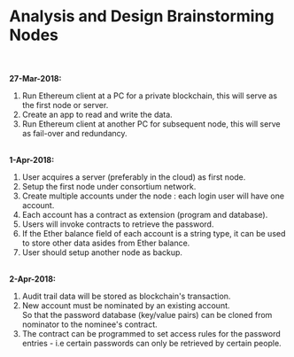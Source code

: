 <h1>Analysis and Design Brainstorming Nodes</h1>
<bR><br>
<b>27-Mar-2018:</b>
<ol>
<li>Run Ethereum client at a PC for a private blockchain, this will serve as the first node or server.</li>
<li>Create an app to read and write the data.</li>
<li>Run Ethereum client at another PC for subsequent node, this will serve as fail-over and redundancy.</li>
</ol><Br>
<b>1-Apr-2018:</b>
<Br>
<ol>
<li>User acquires a server (preferably in the cloud) as first node.</li>
<li>Setup the first node under consortium network.</li>
<li>Create multiple accounts under the node : each login user will have one account.</li>
<li>Each account has a contract as extension (program and database).</li>
<li>Users will invoke contracts to retrieve the password.</li>
<li>If the Ether balance field of each account is a string type, it can be used to store other data asides from Ether balance.</li>
<li>User should setup another node as backup.</li>
</ol><Br>
<b>2-Apr-2018:</b>
<Br><ol>
<li>Audit trail data will be stored as blockchain's transaction.</li>
<li>New account must be nominated by an existing account.<br>
So that the password database (key/value pairs) can be cloned from nominator to the nominee's contract.
</li>
<li>The contract can be programmed to set access rules for the password entries - i.e certain passwords can only be retrieved by certain people.
</ol>
